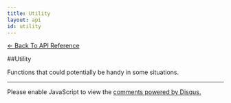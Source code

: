 ```yaml
---
title: Utility
layout: api
id: utility
---
```


[← Back To API Reference](/docs/api-reference.html)
<div class="api-code-section"><markdown>
##Utility

Functions that could potentially be handy in some situations.

<hr>
</markdown></div>

<div id="disqus_thread"></div>
<script type="text/javascript">
    var disqus_title = "Utility";
    var disqus_shortname = "bluebirdjs";
    var disqus_identifier = "disqus-id-utility";
    
    (function() {
        var dsq = document.createElement("script"); dsq.type = "text/javascript"; dsq.async = true;
        dsq.src = "//" + disqus_shortname + ".disqus.com/embed.js";
        (document.getElementsByTagName("head")[0] || document.getElementsByTagName("body")[0]).appendChild(dsq);
    })();
</script>
<noscript>Please enable JavaScript to view the <a href="https://disqus.com/?ref_noscript" rel="nofollow">comments powered by Disqus.</a></noscript>